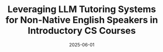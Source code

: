 ---
title: "Leveraging LLM Tutoring Systems for Non-Native English Speakers in Introductory CS Courses"
collection: publications
permalink: /publication/leveraging_llm_tutoring_2025
excerpt: 'Computer science has historically presented barriers for non-native English speaking (NNES) students, often due to language and terminology challenges. With the rise of large language models (LLMs), there is potential to leverage this technology to support NNES students more effectively. Recent implementations of LLMs as tutors in classrooms have shown promising results. In this study, we deployed an LLM tutor in an accelerated introductory computing course to evaluate its effectiveness specifically for NNES students. Key insights for LLM tutor use are as follows: NNES students signed up for the LLM tutor at a similar rate to native English speakers (NES); NNES students used the system at a lower rate than NES students---to a small effect; NNES students asked significantly more questions in languages other than English compared to NES students, with many of the questions being multilingual by incorporating English programming keywords. Results for views of the LLM tutor are as follows: both NNES and NES students appreciated the LLM tutor for its accessibility, conversational style, and the guardrails put in place to guide users to answers rather than directly providing solutions; NNES students highlighted its approachability as they did not need to communicate in perfect English; NNES students rated help-seeking preferences of online resources higher than NES students; Many NNES students were unfamiliar with computing terminology in their native languages. These results suggest that LLM tutors can be a valuable resource for NNES students in computing, providing tailored support that enhances their learning experience and overcomes language barriers.'
date: 2025-06-01
venue: 'American Society for Engineering Education (ASEE) Annual Conference & Exposition'
citation: <b>Ismael Villegas Molina</b>, Audria Montalvo, Benjamin Ochoa, Paul Denny, and Leo Porter. 2025. Leveraging LLM Tutoring Systems for Non-Native English Speakers in Introductory CS Courses. American Society for Engineering Education (ASEE) Annual Conference & Exposition (June 2025). <a href="https://doi.org/10.48550/arXiv.2411.02725"> https://doi.org/10.48550/arXiv.2411.02725</a>
---